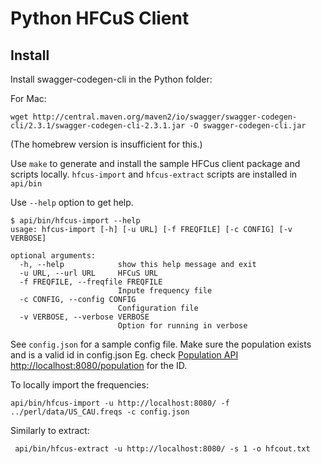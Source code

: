 # Python HFCuS Client

## Install

Install swagger-codegen-cli in the Python folder:

For Mac:
```
wget http://central.maven.org/maven2/io/swagger/swagger-codegen-cli/2.3.1/swagger-codegen-cli-2.3.1.jar -O swagger-codegen-cli.jar
```
(The homebrew version is insufficient for this.)

Use `make` to generate and install the sample HFCus client package and scripts locally. 
`hfcus-import` and `hfcus-extract` scripts are installed in 
`api/bin`

Use `--help` option to get help.
```
$ api/bin/hfcus-import --help
usage: hfcus-import [-h] [-u URL] [-f FREQFILE] [-c CONFIG] [-v VERBOSE]

optional arguments:
  -h, --help            show this help message and exit
  -u URL, --url URL     HFCuS URL
  -f FREQFILE, --freqfile FREQFILE
                        Inpute frequency file
  -c CONFIG, --config CONFIG
                        Configuration file
  -v VERBOSE, --verbose VERBOSE
                        Option for running in verbose

```

See `config.json` for a sample config file. 
Make sure the population exists and is a valid id in config.json 
Eg. check [Population API http://localhost:8080/population](http://localhost:8080/population) for the ID. 

To locally import the frequencies:
```
api/bin/hfcus-import -u http://localhost:8080/ -f ../perl/data/US_CAU.freqs -c config.json
```

Similarly to extract:
```
 api/bin/hfcus-extract -u http://localhost:8080/ -s 1 -o hfcout.txt
```

